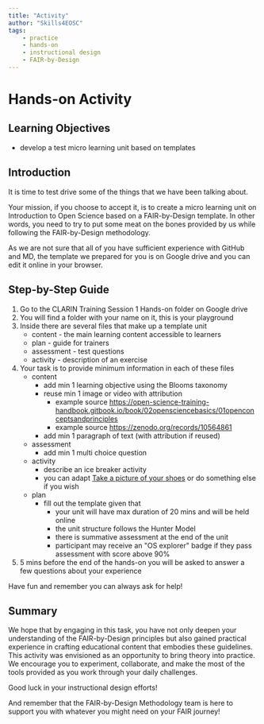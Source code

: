 ```yaml
---
title: "Activity"
author: "Skills4EOSC"
tags: 
    - practice
    - hands-on
    - instructional design
    - FAIR-by-Design
---
```


# Hands-on Activity

## Learning Objectives

- develop a test micro learning unit based on templates

## Introduction

It is time to test drive some of the things that we have been talking about.

Your mission, if you choose to accept it, is to create a micro learning unit on Introduction to Open Science based on a FAIR-by-Design template. In other words, you need to try to put some meat on the bones provided by us while following the FAIR-by-Design methodology.

As we are not sure that all of you have sufficient experience with GitHub and MD, the template we prepared for you is on Google drive and you can edit it online in your browser. 


## Step-by-Step Guide

1. Go to the CLARIN Training Session 1 Hands-on folder on Google drive
2. You will find a folder with your name on it, this is your playground
3. Inside there are several files that make up a template unit
    - content - the main learning content accessible to learners
    - plan - guide for trainers 
    - assessment - test questions
    - activity - description of an exercise 
4. Your task is to provide minimum information in each of these files
    - content
        - add min 1 learning objective using the Blooms taxonomy 
        - reuse min 1 image or video with attribution
            - example source https://open-science-training-handbook.gitbook.io/book/02opensciencebasics/01openconceptsandprinciples 
            - example source https://zenodo.org/records/10564861 
        - add min 1 paragraph of text (with attribution if reused)
    - assessment
        - add min 1 multi choice question
    - activity
        - describe an ice breaker activity
        - you can adapt [Take a picture of your shoes](https://www.sessionlab.com/methods/take-a-picture-of-your-shoes) or do something else if you wish
    - plan
        - fill out the template given that 
            - your unit will have max duration of 20 mins and will be held online
            - the unit structure follows the Hunter Model
            - there is summative assessment at the end of the unit
            - participant may receive an "OS explorer" badge if they pass assessment with score above 90%
5. 5 mins before the end of the hands-on you will be asked to answer a few questions about your experience

Have fun and remember you can always ask for help!

## Summary

We hope that by engaging in this task, you have not only deepen your understanding of the FAIR-by-Design principles but also gained practical experience in crafting educational content that embodies these guidelines. This activity was envisioned as an opportunity to bring theory into practice. We encourage you to experiment, collaborate, and make the most of the tools provided as you work through your daily challenges. 

Good luck in your instructional design efforts! 

And remember that the FAIR-by-Design Methodology team is here to support you with whatever you might need on your FAIR journey!